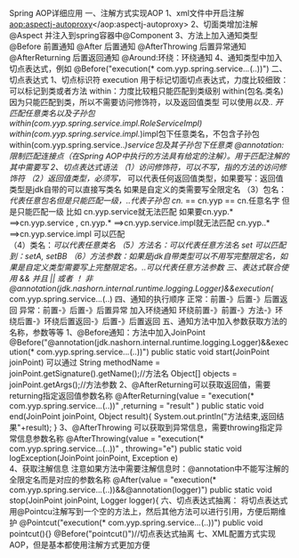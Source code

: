 Spring AOP详细应用
一、注解方式实现AOP
   1、xml文件中开启注解
   <aop:aspectj-autoproxy></aop:aspectj-autoproxy>
   2、切面类增加注解@Aspect 并注入到spring容器中@Component
   3、方法上加入通知类型
       @Before 前置通知
       @After 后置通知
       @AfterThrowing 后置异常通知
       @AfterReturning 后置返回通知
       @Around:环绕：环绕通知
   4、通知类型中加入切点表达式，例如
   @Before("execution(* com.yyp.spring.service..*.*(..))")
二、切点表达式
    1、切点标识符
    execution 用于标记切面切点表达式，力度比较细致：可以标记到类或者方法
    within：力度比较粗只能匹配到类级别
        within(包名.类名)因为只能匹配到类，所以不需要访问修饰符，以及返回值类型
        可以使用*以及.. 开匹配任意类名以及子孙包
        within(com.yyp.spring.service.impl.RoleServiceImpl)
        within(com.yyp.spring.service.impl.*)impl包下任意类名，不包含子孙包
        within(com.yyp.spring.service..*)service包及其子孙包下任意类
    @annotation:限制匹配连接点（在Spring AOP中执行的方法具有给定的注解）。用于匹配注解的
    其中需要写
    2、切点表达式语法
    （1）访问修饰符，可以不写，指的方法的访问修饰符
    （2）返回值类型，必须写，* 可以代表任何返回值类型，如果要写：返回值类型是jdk自带的可以直接写类名
        如果是自定义的类需要写全限定名
    （3）包名：*代表任意包名但是只能匹配一级，..代表子孙包
        cn.*   == cn.yyp   == cn.任意名字   但是只能匹配一级    比如 cn.yyp.service就无法匹配
        如果要cn.yyp.*    ==>cn.yyp.service  , cn.yyp.*      ==>cn.yyp.service.impl就无法匹配
         cn.yyp..*      ==>cn.yyp.service.impl   可以匹配   
    （4）类名：*可以代表任意类名
    （5）方法名：*可以代表任意方法名
        set* 可以匹配到：setA, setBB
    （6）方法参数：如果是jdk自带类型可以不用写完整限定名，如果是自定义类型需要写上完整限定名。..可以代表任意方法参数
 三、表达式联合使用
    && 并且
    || 或者
    ！ 非
    @annotation(jdk.nashorn.internal.runtime.logging.Logger)&&execution(* com.yyp.spring.service..*.*(..)
 四、通知的执行顺序
    正常：前置-》后置-》后置返回
    异常：前置-》后置-》后置异常
    加入环绕通知
    环绕前置-》前置-》方法-》环绕后置-》环绕后置返回-》后置-》后置返回
 五、通知方法中加入参数获取方法的名称，参数等等
  1、@Before通知：方法中加入JoinPoint
    @Before("@annotation(jdk.nashorn.internal.runtime.logging.Logger)&&execution(* com.yyp.spring.service..*.*(..))")
    public static void start(JoinPoint joinPoint)
    可以通过
    String methodName = joinPoint.getSignature().getName();//方法名
    Object[] objects = joinPoint.getArgs();//方法参数
  2、@AfterReturning可以获取返回值，需要returning指定返回值参数名称
    @AfterReturning(value = "execution(* com.yyp.spring.service..*.*(..))"
              ,returning = "result" )
      public static void end(JoinPoint joinPoint, Object result){
          System.out.println("方法结束,返回结果"+result);
      }
  3、@AfterThrowing 可以获取到异常信息，需要throwing指定异常信息参数名称
    @AfterThrowing(value = "execution(* com.yyp.spring.service..*.*(..))"
              , throwing="e")
      public static void logException(JoinPoint joinPoint, Exception e)  
  4、获取注解信息
    注意如果方法中需要注解信息时：@annotation中不能写注解的全限定名而是对应的参数名称
     @After(value = "execution(* com.yyp.spring.service..*.*(..))&&@annotation(logger)")
     public static void stop(JoinPoint joinPoint, Logger logger){
六、切点表达式抽离：
    将切点表达式用@Pointcu注解写到一个空的方法上，然后其他方法可以进行引用，方便后期维护
    @Pointcut("execution(* com.yyp.spring.service..*.*(..))")
        public void pointcut(){}
    @Before("pointcut()")//切点表达式抽离
七、XML配置方式实现AOP，但是基本都使用注解方式更加方便
    